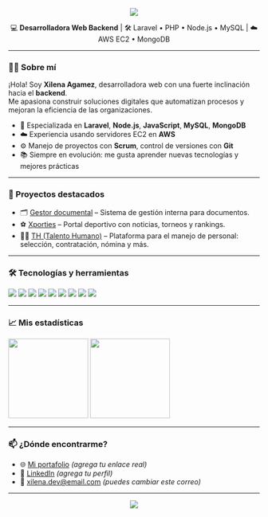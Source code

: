 <!-- portada/banner -->
<p align="center">
  <img src="https://capsule-render.vercel.app/api?type=waving&color=0:4F46E5,100:06B6D4&height=200&section=header&text=¡Hola%20soy%20Xilena%20Agamez!&fontSize=40&fontColor=FFFFFF&animation=fadeIn" />
</p>

<p align="center">
  💻 <b>Desarrolladora Web Backend</b> | 🛠️ Laravel • PHP • Node.js • MySQL | ☁️ AWS EC2 • MongoDB
</p>

---

### 👩‍💻 Sobre mí

¡Hola! Soy **Xilena Agamez**, desarrolladora web con una fuerte inclinación hacia el **backend**.  
Me apasiona construir soluciones digitales que automatizan procesos y mejoran la eficiencia de las organizaciones.

- 🔧 Especializada en **Laravel**, **Node.js**, **JavaScript**, **MySQL**, **MongoDB**
- ☁️ Experiencia usando servidores EC2 en **AWS**
- ⚙️ Manejo de proyectos con **Scrum**, control de versiones con **Git**
- 📚 Siempre en evolución: me gusta aprender nuevas tecnologías y mejores prácticas

---

### 🚀 Proyectos destacados

- 🗂️ [Gestor documental](https://github.com/xilena-agamez/gestor-documental) – Sistema de gestión interna para documentos.
- ⚽ [Xporties](https://github.com/xilena-agamez/xporties) – Portal deportivo con noticias, torneos y rankings.
- 🧑‍💼 [TH (Talento Humano)](https://github.com/xilena-agamez/sistema-talento) – Plataforma para el manejo de personal: selección, contratación, nómina y más.

---

### 🛠️ Tecnologías y herramientas

<p align="left">
  <img src="https://img.shields.io/badge/Laravel-FF2D20?style=for-the-badge&logo=laravel&logoColor=white"/>
  <img src="https://img.shields.io/badge/PHP-777BB4?style=for-the-badge&logo=php&logoColor=white"/>
  <img src="https://img.shields.io/badge/Node.js-339933?style=for-the-badge&logo=node.js&logoColor=white"/>
  <img src="https://img.shields.io/badge/MySQL-005C84?style=for-the-badge&logo=mysql&logoColor=white"/>
  <img src="https://img.shields.io/badge/SQLite-003B57?style=for-the-badge&logo=sqlite&logoColor=white"/>
  <img src="https://img.shields.io/badge/MongoDB-47A248?style=for-the-badge&logo=mongodb&logoColor=white"/>
  <img src="https://img.shields.io/badge/AWS EC2-FF9900?style=for-the-badge&logo=amazon-aws&logoColor=white"/>
  <img src="https://img.shields.io/badge/Git-F05032?style=for-the-badge&logo=git&logoColor=white"/>
  <img src="https://img.shields.io/badge/Scrum-6DB33F?style=for-the-badge&logo=scrumalliance&logoColor=white"/>
</p>

---

### 📈 Mis estadísticas

<p align="left">
  <img src="https://github-readme-stats.vercel.app/api?username=XilenaAgamez&show_icons=true&theme=radical" height="160px"/>
  <img src="https://github-readme-stats.vercel.app/api/top-langs/?username=XilenaAgamez&layout=compact&theme=radical" height="160px"/>
</p>

---

### 📫 ¿Dónde encontrarme?

- 🌐 [Mi portafolio](https://miportafolio.com) *(agrega tu enlace real)*
- 💼 [LinkedIn](https://linkedin.com/in/xilena-agamez) *(agrega tu perfil)*
- 📧 xilena.dev@email.com *(puedes cambiar este correo)*

---

<p align="center">
  <img src="https://capsule-render.vercel.app/api?type=waving&color=0:06B6D4,100:4F46E5&height=100&section=footer"/>
</p>
